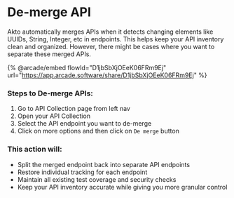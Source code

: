 # De-merge API

Akto automatically merges APIs when it detects changing elements like UUIDs, String, Integer, etc in endpoints. This helps keep your API inventory clean and organized. However, there might be cases where you want to separate these merged APIs.

{% @arcade/embed flowId="D1jbSbXjOEeK06FRm9Ej" url="https://app.arcade.software/share/D1jbSbXjOEeK06FRm9Ej" %}

### Steps to De-merge APIs:

1. Go to API Collection page from left nav
2. Open your API Collection
3. Select the API endpoint you want to de-merge
4. Click on more options and then click on `De merge` button

### This action will:

* Split the merged endpoint back into separate API endpoints
* Restore individual tracking for each endpoint
* Maintain all existing test coverage and security checks
* Keep your API inventory accurate while giving you more granular control
